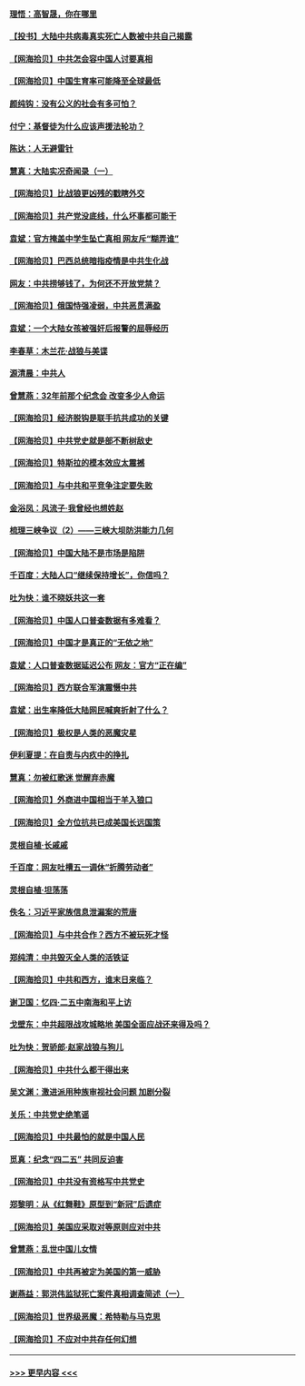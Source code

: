 #### [理悟：高智晟，你在哪里](../pages/nsc993/n12953115.md?t=05162251) 
#### [【投书】大陆中共病毒真实死亡人数被中共自己揭露](../pages/nsc993/n12953050.md?t=05162251) 
#### [【网海拾贝】中共怎会容中国人讨要真相](../pages/nsc993/n12952161.md?t=05162251) 
#### [【网海拾贝】中国生育率可能降至全球最低](../pages/nsc993/n12948793.md?t=05162251) 
#### [颜纯钩：没有公义的社会有多可怕？](../pages/nsc993/n12947626.md?t=05162251) 
#### [付宁：基督徒为什么应该声援法轮功？](../pages/nsc993/n12947233.md?t=05162251) 
#### [陈达：人无避雷针](../pages/nsc993/n12947098.md?t=05162251) 
#### [慧真：大陆实况奇闻录（一）](../pages/nsc993/n12945811.md?t=05162251) 
#### [【网海拾贝】比战狼更凶残的戳瞎外交](../pages/nsc993/n12945717.md?t=05162251) 
#### [【网海拾贝】共产党没底线，什么坏事都可能干](../pages/nsc993/n12942090.md?t=05162251) 
#### [袁斌：官方掩盖中学生坠亡真相 网友斥“糊弄谁”](../pages/nsc993/n12942029.md?t=05162251) 
#### [【网海拾贝】巴西总统暗指疫情是中共生化战](../pages/nsc993/n12938999.md?t=05162251) 
#### [网友：中共捞够钱了，为何还不开放党禁？](../pages/nsc993/n12938952.md?t=05162251) 
#### [【网海拾贝】俄国恃强凌弱，中共恶贯满盈](../pages/nsc993/n12936626.md?t=05162251) 
#### [袁斌：一个大陆女孩被强奸后报警的屈辱经历](../pages/nsc993/n12936547.md?t=05162251) 
#### [李春草：木兰花·战狼与美谍](../pages/nsc993/n12935995.md?t=05162251) 
#### [源清晨：中共人](../pages/nsc993/n12935589.md?t=05162251) 
#### [曾慧燕：32年前那个纪念会 改变多少人命运](../pages/nsc993/n12934233.md?t=05162251) 
#### [【网海拾贝】经济脱钩是联手抗共成功的关键](../pages/nsc993/n12934176.md?t=05162251) 
#### [【网海拾贝】中共党史就是部不断树敌史](../pages/nsc993/n12932844.md?t=05162251) 
#### [【网海拾贝】特斯拉的模本效应太震撼](../pages/nsc993/n12925626.md?t=05162251) 
#### [【网海拾贝】与中共和平竞争注定要失败](../pages/nsc993/n12923326.md?t=05162251) 
#### [金浴凤：风流子‧我曾经也想姓赵](../pages/nsc993/n12920911.md?t=05162251) 
#### [梳理三峡争议（2）——三峡大坝防洪能力几何](../pages/nsc993/n12920173.md?t=05162251) 
#### [【网海拾贝】中国大陆不是市场是陷阱](../pages/nsc993/n12920143.md?t=05162251) 
#### [千百度：大陆人口“继续保持增长”，你信吗？](../pages/nsc993/n12918946.md?t=05162251) 
#### [吐为快：谁不晓妖共这一套](../pages/nsc993/n12918941.md?t=05162251) 
#### [【网海拾贝】中国人口普查数据有多难看？](../pages/nsc993/n12917822.md?t=05162251) 
#### [【网海拾贝】中国才是真正的“无依之地”](../pages/nsc993/n12915845.md?t=05162251) 
#### [袁斌：人口普查数据延迟公布 网友：官方“正在编”](../pages/nsc993/n12915748.md?t=05162251) 
#### [【网海拾贝】西方联合军演震慑中共](../pages/nsc993/n12913466.md?t=05162251) 
#### [袁斌：出生率降低大陆网民喊爽折射了什么？](../pages/nsc993/n12913365.md?t=05162251) 
#### [【网海拾贝】极权是人类的恶魔灾星](../pages/nsc993/n12910697.md?t=05162251) 
#### [伊利夏提：在自责与内疚中的挣扎](../pages/nsc993/n12910493.md?t=05162251) 
#### [慧真：勿被红歌迷 觉醒弃赤魔](../pages/nsc993/n12910485.md?t=05162251) 
#### [【网海拾贝】外商进中国相当于羊入狼口](../pages/nsc993/n12908274.md?t=05162251) 
#### [【网海拾贝】全方位抗共已成美国长远国策](../pages/nsc993/n12906878.md?t=05162251) 
#### [灵根自植‧长戚戚](../pages/nsc993/n12905585.md?t=05162251) 
#### [千百度：网友吐槽五一调休“折腾劳动者”](../pages/nsc993/n12905934.md?t=05162251) 
#### [灵根自植‧坦荡荡](../pages/nsc993/n12905562.md?t=05162251) 
#### [佚名：习近平家族信息泄漏案的荒唐](../pages/nsc993/n12904705.md?t=05162251) 
#### [【网海拾贝】与中共合作？西方不被玩死才怪](../pages/nsc993/n12903873.md?t=05162251) 
#### [郑纯清：中共毁灭全人类的活铁证](../pages/nsc993/n12903785.md?t=05162251) 
#### [【网海拾贝】中共和西方，谁末日来临？](../pages/nsc993/n12903482.md?t=05162251) 
#### [谢卫国：忆四‧二五中南海和平上访](../pages/nsc993/n12902192.md?t=05162251) 
#### [戈壁东：中共超限战攻城略地 美国全面应战还来得及吗？](../pages/nsc993/n12902297.md?t=05162251) 
#### [吐为快：贺骄郎‧赵家战狼与狗儿](../pages/nsc993/n12902280.md?t=05162251) 
#### [【网海拾贝】中共什么都干得出来](../pages/nsc993/n12897500.md?t=05162251) 
#### [吴文渊：激进派用种族审视社会问题 加剧分裂](../pages/nsc993/n12893881.md?t=05162251) 
#### [关乐：中共党史绝笔谣](../pages/nsc993/n12897270.md?t=05162251) 
#### [【网海拾贝】中共最怕的就是中国人民](../pages/nsc993/n12894705.md?t=05162251) 
#### [觅真：纪念“四二五” 共同反迫害](../pages/nsc993/n12894553.md?t=05162251) 
#### [【网海拾贝】中共没有资格写中共党史](../pages/nsc993/n12892231.md?t=05162251) 
#### [郑黎明：从《红舞鞋》原型到“新冠”后遗症](../pages/nsc993/n12890469.md?t=05162251) 
#### [【网海拾贝】美国应采取对等原则应对中共](../pages/nsc993/n12889176.md?t=05162251) 
#### [曾慧燕：乱世中国儿女情](../pages/nsc993/n12887931.md?t=05162251) 
#### [【网海拾贝】中共再被定为美国的第一威胁](../pages/nsc993/n12887580.md?t=05162251) 
#### [谢燕益：郭洪伟监狱死亡案件真相调查简述（一）](../pages/nsc993/n12885648.md?t=05162251) 
#### [【网海拾贝】世界级恶魔：希特勒与马克思](../pages/nsc993/n12884062.md?t=05162251) 
#### [【网海拾贝】不应对中共存任何幻想](../pages/nsc993/n12881460.md?t=05162251) 

----
#### [ >>> 更早内容 <<< ](../indexes/nsc993-earlier.md)
